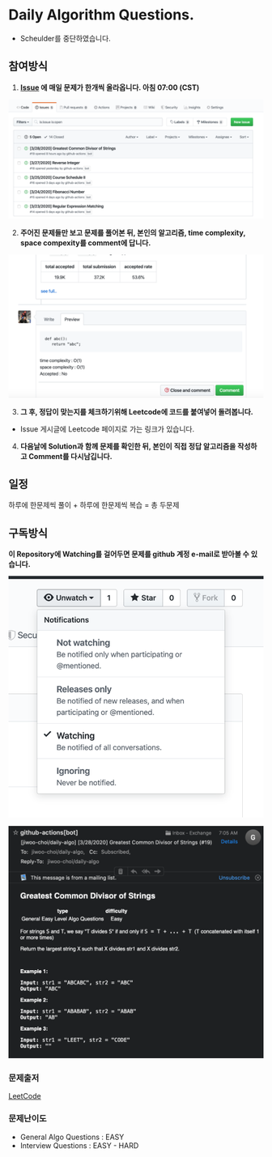 # Daily Algorithm Questions.

* Scheulder를 중단하였습니다.

## 참여방식
1. **[Issue](https://github.com/jiwoo-choi/daily-algo/issues) 에 매일 문제가 한개씩 올라옵니다. 아침 07:00 (CST)**

![alt text](https://github.com/jiwoo-choi/daily-algo/blob/master/issue.png)

2. **주어진 문제들만 보고 문제를 풀어본 뒤, 본인의 알고리즘, time complexity, space compexity를 comment에 답니다.**

![alt text](https://github.com/jiwoo-choi/daily-algo/blob/master/comment.png)

3. **그 후, 정답이 맞는지를 체크하기위해 Leetcode에 코드를 붙여넣어 돌려봅니다.**
- Issue 게시글에 Leetcode 페이지로 가는 링크가 있습니다.

4. **다음날에 Solution과 함께 문제를 확인한 뒤, 본인이 직접 정답 알고리즘을 작성하고 Comment를 다시남깁니다.**


## 일정
하루에 한문제씩 풀이 + 하루에 한문제씩 복습 = 총 두문제

## 구독방식

**이 Repository에 Watching를 걸어두면 문제를 github 계정 e-mail로 받아볼 수 있습니다.**

![alt text](https://github.com/jiwoo-choi/daily-algo/blob/master/watching.png)

![alt text](https://github.com/jiwoo-choi/daily-algo/blob/master/email.png)


### 문제출저
[LeetCode](https://leetcode.com/)

### 문제난이도
- General Algo Questions : EASY
- Interview Questions : EASY - HARD 
